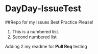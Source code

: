 # DayDay-IssueTest
##Repo for my Issues
Best Practice Please!
1. This is a numbered list.
2. Second numbered list

Adding 2 my readme for **Pull Req** testing
